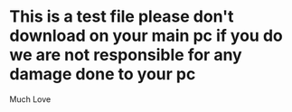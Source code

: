 # This is a test file please don't download on your main pc if you do we are not responsible for any damage done to your pc

Much Love
